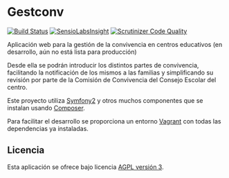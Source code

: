 # Gestconv
[![Build Status](https://travis-ci.org/iesoretania/gestconv.png?branch=master)](https://travis-ci.org/iesoretania/gestconv) [![SensioLabsInsight](https://insight.sensiolabs.com/projects/4ed2d6a5-0669-46f0-aa87-b33d9c113bcd/mini.png)](https://insight.sensiolabs.com/projects/4ed2d6a5-0669-46f0-aa87-b33d9c113bcd) [![Scrutinizer Code Quality](https://scrutinizer-ci.com/g/iesoretania/gestconv/badges/quality-score.png?b=master)](https://scrutinizer-ci.com/g/iesoretania/gestconv/?branch=master)

Aplicación web para la gestión de la convivencia en centros educativos
(en desarrollo, aún no está lista para producción)

Desde ella se podrán introducir los distintos partes de convivencia, facilitando la notificación
de los mismos a las familias y simplificando su revisión por parte de la Comisión de Convivencia
del Consejo Escolar del centro.

Este proyecto utiliza [Symfony2] y otros muchos componentes que se instalan usando
[Composer].

Para facilitar el desarrollo se proporciona un entorno [Vagrant] con todas las dependencias ya
instaladas.

## Licencia
Esta aplicación se ofrece bajo licencia [AGPL versión 3].

[Vagrant]: https://www.vagrantup.com/
[Symfony2]: http://symfony.com/
[Composer]: http://getcomposer.org
[AGPL versión 3]: http://www.gnu.org/licenses/agpl.htmlu.org/licenses/agpl.html

